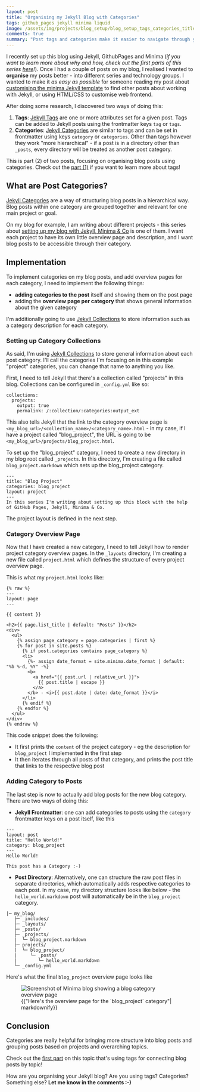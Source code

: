 ```yaml
---
layout: post
title: "Organising my Jekyll Blog with Categories"
tags: github_pages jekyll minima liquid
image: /assets/img/projects/blog_setup/blog_setup_tags_categories_title.png
comments: true
summary: "Post tags and categories make it easier to navigate through your blog and find relevant posts! In this post I'm explaining how to structure Jekyll blog posts using post categories."
---
```

I recently set up this blog using Jekyll, GithubPages and Minima (*if you want to learn more about why and how, check out the first parts of this series [here](/projects/blog_setup.html)!*). Once I had a couple of posts on my blog, I realised I wanted to **organise** my posts better - into different series and technology groups. I wanted to make it _as easy as possible_ for someone reading my post about [customising the minima Jekyll template](/projects/blog_setup/blog-styling.html) to find other posts about working with Jekyll, or using HTML/CSS to customise web frontend.

After doing some research, I discovered two ways of doing this:
1. **Tags**: [Jekyll Tags](https://jekyllrb.com/docs/posts/#tags) are one or more attributes set for a given post. Tags can be added to Jekyll posts using the frontmatter keys `tag` or `tags`.
2. **Categories**: [Jekyll Categories](https://jekyllrb.com/docs/posts/#categories) are similar to tags and can be set in frontmatter using keys `category` or `categories`. Other than tags however they work "more hierarchical" - if a post is in a directory other than `_posts`, every directory will be treated as another post category.

This is part (2) of two posts, focusing on organising blog posts using categories. Check out the [part (1)](/projects/blog_setup/blog-tags.html) if you want to learn more about tags! 

## What are Post Categories?
[Jekyll Categories](https://jekyllrb.com/docs/posts/#categories) are a way of structuring blog posts in a hierarchical way. Blog posts within one category are grouped together and relevant for one main project or goal.

On my blog for example, I am writing about different projects - this series about [setting up my blog with Jekyll, Minima & Co](/projects/blog_setup/) is one of them. I want each project to have its own little overview page and description, and I want blog posts to be accessible through their category.

## Implementation
To implement categories on my blog posts, and add overview pages for each category, I need to implement the following things:
- **adding categories to the post** itself and showing them on the post page
- adding the **overview page per category** that shows general information about the given category

I'm additionally going to use [Jekyll Collections](https://jekyllrb.com/docs/collections/) to store information such as a category description for each category.

### Setting up Category Collections
As said, I'm using  [Jekyll Collections](https://jekyllrb.com/docs/collections/) to store general information about each post category. I'll call the categories I'm focusing on in this example "project" categories, you can change that name to anything you like.

First, I need to tell Jekyll that there's a collection called "projects" in this blog. Collections can be configured in `_config.yml` like so:
```
collections:
  projects:
    output: true
    permalink: /:collection/:categories:output_ext
```

This also tells Jekyll that the link to the category overview page is `<my_blog_url>/<collection_name>/<category_name>.html` - in my case, if I have a project called "blog_project", the URL is going to be `<my_blog_url>/projects/blog_project.html`.

To set up the "blog_project" category, I need to create a new directory in my blog root called `_projects`. In this directory, I'm creating a file called `blog_project.markdown` which sets up the blog_project category. 

```
---
title: "Blog Project"
categories: blog_project
layout: project
---
In this series I'm writing about setting up this block with the help of GitHub Pages, Jekyll, Minima & Co.
```

The project layout is defined in the next step.

### Category Overview Page
Now that I have created a new category, I need to tell Jekyll how to render project category overview pages. In the `_layouts` directory, I'm creating a new file called `project.html` which defines the structure of every project overview page. 

This is what my `project.html` looks like:
```
{% raw %}
---
layout: page
---

{{ content }}

<h2>{{ page.list_title | default: "Posts" }}</h2>
<div>
  <ul>
    {% assign page_category = page.categories | first %}
    {% for post in site.posts %}
      {% if post.categories contains page_category %}
      <li>
        {%- assign date_format = site.minima.date_format | default: "%b %-d, %Y" -%}
        <b>
          <a href="{{ post.url | relative_url }}">
            {{ post.title | escape }}
          </a>
        </b> - <i>{{ post.date | date: date_format }}</i>
      </li>
      {% endif %}
    {% endfor %}
  </ul>
</div>
{% endraw %}
```

This code snippet does the following:
- It first prints the `content` of the project category - eg the description for `blog_project` I implemented in the first step
- It then iterates through all posts of that category, and prints the post title that links to the respective blog post

### Adding Category to Posts
The last step is now to actually add blog posts for the new blog category. There are two ways of doing this:
- **Jekyll Frontmatter**: one can add categories to posts using the `category` frontmatter keys on a post itself, like this

```
---
layout: post
title: "Hello World!"
category: blog_project 
---
Hello World!

This post has a Category :-)
```

- **Post Directory**: Alternatively, one can structure the raw post files in separate directories, which automatically adds respective categories to each post. In my case, my directory structure looks like below - the `hello_world.markdown` post will automatically be in the `blog_project` category.
```
|─ my_blog/
   ├─ _includes/
   ├─ _layouts/
   ├─ _posts/
   ├─ _projects/
   |  └─ blog_project.markdown
   ├─ projects/
   |  └─ blog_project/
   |     └─ _posts/
   |        └─ hello_world.markdown
   └─ _config.yml
```

Here's what the final `blog_project` overview page looks like
<figure>
  <div>
  <img src="{{site.url}}/assets/img/projects/blog_setup/emmatheeng_category_overview.png" alt="Screenshot of Minima blog showing a blog category overview page"/>
  </div>
  <figcaption>{{"Here's the overview page for the `blog_project` category"| markdownify}}</figcaption>
</figure>


## Conclusion
Categories are really helpful for bringing more structure into blog posts and grouping posts based on projects and overarching topics. 

Check out the [first part](/projects/blog_setup/blog-tags.html) on this topic that's using tags for connecting blog posts by topic!

How are you organising your Jekyll blog? Are you using tags? Categories? Something else? **Let me know in the comments :-)**
